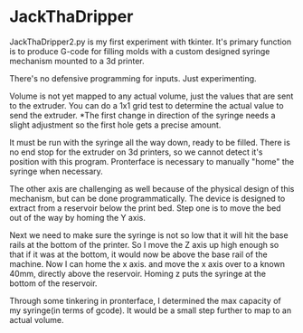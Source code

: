 # JackThaDripper
JackThaDripper2.py is my first experiment with  tkinter.
It's primary function is to produce G-code for filling molds with a custom designed syringe mechanism mounted to a 3d printer.

There's no defensive programming for inputs. Just experimenting.

Volume is not yet mapped to any actual volume, just the values that are sent to the extruder.
You can do a 1x1 grid test to determine the actual value to send the extruder.
*The first change in direction of the syringe needs a slight adjustment so the first hole gets a precise amount.

It must be run with the syringe all the way down, ready to be filled. There is no end stop for the extruder on 3d printers, so we cannot detect it's position with this program. Pronterface is necessary to manually "home" the syringe when necessary. 

The other axis are challenging as well because of the physical design of this mechanism, but can be done programmatically. The device is designed to extract from a reservoir below the print bed. Step one is to move the bed out of the way by homing the Y axis.

Next we need to make sure the syringe is not so low that it will hit the base rails at the bottom of the printer. So I move the Z axis up high enough so that if it was at the bottom, it would now be above the base rail of the machine.
Now I can home the x axis. and move the x axis over to a known 40mm, directly above the reservoir.
Homing z puts the syringe at the bottom of the reservoir.

Through some tinkering in pronterface, I determined the max capacity of my syringe(in terms of gcode). It would be a small step further to map to an actual volume. 
